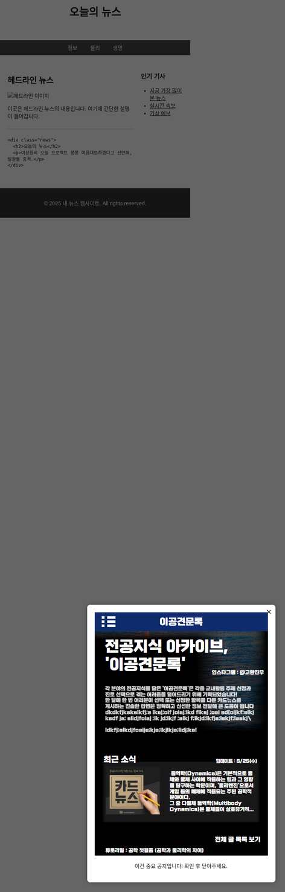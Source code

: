<!DOCTYPE html>
<html lang="ko">
<head>
  <meta charset="UTF-8">
  <title>내 뉴스 웹사이트</title>
  <style>
    body {
      font-family: Arial, sans-serif;
      margin: 0;
      padding: 0;
    }

    header {
      background-color: #333;
      color: white;
      padding: 15px;
      text-align: center;
    }

    nav {
      background-color: #444;
      color: white;
      padding: 10px;
      text-align: center;
    }

    nav a {
      color: white;
      margin: 0 15px;
      text-decoration: none;
    }

    .container {
      display: flex;
      padding: 20px;
    }

    .main {
      flex: 3;
      margin-right: 20px;
    }

    .sidebar {
      flex: 1;
    }

    .news {
      border-bottom: 1px solid #ccc;
      margin-bottom: 20px;
      padding-bottom: 10px;
    }

    .news img {
      width: 100%;
      height: auto;
    }

    footer {
      background-color: #333;
      color: white;
      text-align: center;
      padding: 15px;
      margin-top: 20px;
    }

    /* 팝업 관련 스타일 */
    #popup {
      position: fixed;
      top: 0;
      left: 0;
      width: 100%;
      height: 100%;
      background-color: rgba(0, 0, 0, 0.6);
      display: flex;
      justify-content: center;
      align-items: center;
      z-index: 1000;
    }

    .popup-content {
      position: relative;
      background-color: white;
      padding: 20px;
      border-radius: 8px;
      max-width: 80%;
      text-align: center;
      box-shadow: 0 0 15px rgba(0, 0, 0, 0.3);
    }

    .popup-content img {
      max-width: 100%;
      height: auto;
    }

    .close-btn {
      position: absolute;
      top: 5px;
      right: 10px;
      font-size: 24px;
      cursor: pointer;
    }
  </style>
</head>
<body>

<!-- 팝업창 -->
<div id="popup">
  <div class="popup-content">
    <span class="close-btn" onclick="closePopup()">&times;</span>
    <img src="images/EX_picture1.png" alt="팝업 이미지">
    <p>이건 중요 공지입니다! 확인 후 닫아주세요.</p>
  </div>
</div>

<header>
  <h1>오늘의 뉴스</h1>
</header>

<nav>
  <a href="info.html">정보</a>
  <a href="physics.html">물리</a>
  <a href="bio.html">생명</a>
</nav>

<div class="container">
  <div class="main">
    <div class="news">
      <h2>헤드라인 뉴스</h2>
      <img src="https://via.placeholder.com/600x300" alt="헤드라인 이미지">
      <p>이곳은 헤드라인 뉴스의 내용입니다. 여기에 간단한 설명이 들어갑니다.</p>
    </div>

    <div class="news">
      <h2>오늘의 뉴스</h2>
      <p>이상원씨 오늘 프로젝트 봉봉 마음대로하겠다고 선언해, 팀원들 충격.</p>
    </div>
  </div>

  <div class="sidebar">
    <h3>인기 기사</h3>
    <ul>
      <li><a href="#">지금 가장 많이 본 뉴스</a></li>
      <li><a href="#">실시간 속보</a></li>
      <li><a href="#">기상 예보</a></li>
    </ul>
  </div>
</div>

<footer>
  <p>© 2025 내 뉴스 웹사이트. All rights reserved.</p>
</footer>

<!-- 팝업 제어 스크립트 -->
<script>
  window.onload = function() {
    document.getElementById("popup").style.display = "flex";
  }

  function closePopup() {
    document.getElementById("popup").style.display = "none";
  }
</script>

</body>
</html>
